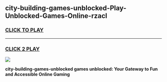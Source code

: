 
## city-building-games-unblocked-Play-Unblocked-Games-Online-rzacl
<h3>
<a href="https://premium76.site?title=city-building-games-unblocked&ref=25A">CLICK TO PLAY</a></h3>
<hr>

<h3>
<a href="https://premium76.site?title=city-building-games-unblocked&ref=25A">CLICK 2 PLAY</a>
  
</h3>

<a href="https://premium76.site?title=city-building-games-unblocked&ref=25A"><img src="https://clearcache.store/games.png"></a>


**city-building-games-unblocked games unblocked: Your Gateway to Fun and Accessible Online Gaming**
